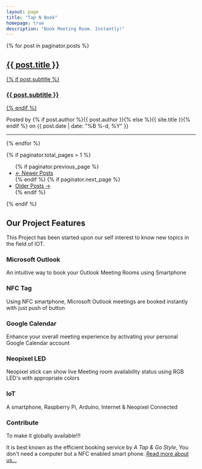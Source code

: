 ```yaml
---
layout: page
title: "Tap N Book"
homepage: true
description: "Book Meeting Room. Instantly!"
---
```


{% for post in paginator.posts %}
<div class="post-preview">
    <a href="{{ post.url | prepend: site.baseurl }}">
        <h2 class="post-title">            {{ post.title }}
        </h2>
        {% if post.subtitle %}
        <h3 class="post-subtitle">
            {{ post.subtitle }}
        </h3>
        {% endif %}
    </a>
    <p class="post-meta">Posted by {% if post.author %}{{ post.author }}{% else %}{{ site.title }}{% endif %} on {{ post.date | date: "%B %-d, %Y" }}</p>
</div>
<hr>
{% endfor %}

<!-- Pager -->
{% if paginator.total_pages > 1 %}
<ul class="pager">
    {% if paginator.previous_page %}
    <li class="previous">
        <a href="{{ paginator.previous_page_path | prepend: site.baseurl | replace: '//', '/' }}">&larr; Newer Posts</a>
    </li>
    {% endif %}
    {% if paginator.next_page %}
    <li class="next">
        <a href="{{ paginator.next_page_path | prepend: site.baseurl | replace: '//', '/' }}">Older Posts &rarr;</a>
    </li>
    {% endif %}
</ul>
{% endif %}

<div class="heading-section col-md-12 text-center">
    <h2>Our Project Features</h2>
    <p>This Project has been started upon our self interest to know new topics in the field of IOT.</p>
</div>

<div class="row">
    <div class="col-md-4 col-sm-6">
      <div class="service-item" id="service-1">
          <div class="service-icon">
              <i class="fa fa-hand-pointer-o"></i>
          </div> <!-- /.service-icon -->
          <div class="service-content">
              <div class="inner-service">
                 <h3>Microsoft Outlook</h3>
                 <p class="service-content-p">An intuitive way to book your Outlook Meeting Rooms using Smartphone</p>
              </div>
          </div> <!-- /.service-content -->
      </div> <!-- /#service-1 -->
    </div> <!-- /.col-md-3 -->
    <div class="col-md-4 col-sm-6">
      <div class="service-item" id="service-2">
          <div class="service-icon">
              <i class="fa fa-hand-peace-o"></i>
          </div> <!-- /.service-icon -->
          <div class="service-content">
              <div class="inner-service">
                 <h3>NFC Tag</h3>
                 <p class="service-content-p">Using NFC smartphone, Microsoft Outlook meetings are booked instantly with just push of button</p>
              </div>
          </div> <!-- /.service-content -->
      </div> <!-- /#service-2 -->
    </div> <!-- /.col-md-3 -->
    <div class="col-md-4 col-sm-6">
      <div class="service-item" id="service-3">
          <div class="service-icon">
              <i class="fa fa-bullseye"></i>
          </div> <!-- /.service-icon -->
          <div class="service-content">
              <div class="inner-service">
                 <h3>Google Calendar</h3>
                 <p class="service-content-p">Enhance your overall meeting experience by activating your personal Google Calendar account</p>
              </div>
          </div> <!-- /.service-content -->
      </div> <!-- /#service-3 -->
    </div> <!-- /.col-md-3 -->
</div>
<div class="row">
    <div class="col-md-4 col-sm-6">
      <div class="service-item" id="service-3">
          <div class="service-icon">
              <i class="fa fa-hand-spock-o"></i>
          </div> <!-- /.service-icon -->
          <div class="service-content">
              <div class="inner-service">
                 <h3>Neopixel LED</h3>
                 <p class="service-content-p">Neopixel stick can show live Meeting room availability status using RGB LED's with appropriate colors</p>
              </div>
          </div> <!-- /.service-content -->
      </div> <!-- /#service-3 -->
    </div> <!-- /.col-md-3 -->
    <div class="col-md-4 col-sm-6">
      <div class="service-item" id="service-4">
          <div class="service-icon">
              <i class="fa fa-hand-paper-o"></i>
          </div> <!-- /.service-icon -->
          <div class="service-content">
              <div class="inner-service">
                 <h3>IoT</h3>
                 <p class="service-content-p">A smartphone, Raspberry Pi, Arduino, Internet & Neopixel Connected</p>
              </div>
          </div> <!-- /.service-content -->
      </div> <!-- /#service-4 -->
    </div> <!-- /.col-md-3 -->
    <div class="col-md-4 col-sm-6">
      <div class="service-item" id="service-2">
          <div class="service-icon">
              <i class="fa fa-thumbs-up"></i>
          </div> <!-- /.service-icon -->
          <div class="service-content">
              <div class="inner-service">
                 <h3>Contribute</h3>
                 <p class="service-content-p">To make it globally available!!!</p>
              </div>
          </div> <!-- /.service-content -->
      </div> <!-- /#service-2 -->
    </div> <!-- /.col-md-3 -->
</div>


It is best known as the efficient booking service by <em>A Tap & Go Style</em>, You don't need a computer but a NFC enabled smart phone. [Read more about us...]({{site.baseurl}}/about/)
